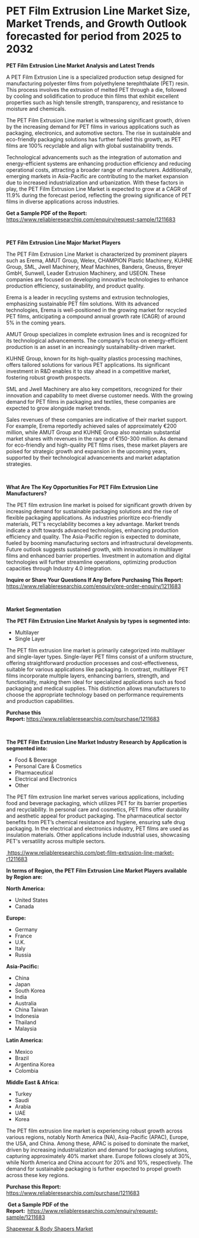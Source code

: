 <p><h1>PET Film Extrusion Line Market Size, Market Trends, and Growth Outlook forecasted for period from 2025 to 2032</h1></p><p><strong>PET Film Extrusion Line Market Analysis and Latest Trends</strong></p>
<p><p>A PET Film Extrusion Line is a specialized production setup designed for manufacturing polyester films from polyethylene terephthalate (PET) resin. This process involves the extrusion of melted PET through a die, followed by cooling and solidification to produce thin films that exhibit excellent properties such as high tensile strength, transparency, and resistance to moisture and chemicals. </p><p>The PET Film Extrusion Line market is witnessing significant growth, driven by the increasing demand for PET films in various applications such as packaging, electronics, and automotive sectors. The rise in sustainable and eco-friendly packaging solutions has further fueled this growth, as PET films are 100% recyclable and align with global sustainability trends. </p><p>Technological advancements such as the integration of automation and energy-efficient systems are enhancing production efficiency and reducing operational costs, attracting a broader range of manufacturers. Additionally, emerging markets in Asia-Pacific are contributing to the market expansion due to increased industrialization and urbanization. With these factors in play, the PET Film Extrusion Line Market is expected to grow at a CAGR of 11.9% during the forecast period, reflecting the growing significance of PET films in diverse applications across industries.</p></p>
<p><strong>Get a Sample PDF of the Report:&nbsp;</strong> <a href="https://www.reliableresearchiq.com/enquiry/request-sample/1211683?utm_campaign=2780&utm_medium=2&utm_source=Github&utm_content=ia&utm_term=24032025&utm_id=pet-film-extrusion-line">https://www.reliableresearchiq.com/enquiry/request-sample/1211683</a></p>
<p>&nbsp;</p>
<p><strong>PET Film Extrusion Line Major Market Players</strong></p>
<p><p>The PET Film Extrusion Line Market is characterized by prominent players such as Erema, AMUT Group, Welex, CHAMPION Plastic Machinery, KUHNE Group, SML, Jwell Machinery, Meaf Machines, Bandera, Gneuss, Breyer GmbH, Sunwell, Leader Extrusion Machinery, and USEON. These companies are focused on developing innovative technologies to enhance production efficiency, sustainability, and product quality.</p><p>Erema is a leader in recycling systems and extrusion technologies, emphasizing sustainable PET film solutions. With its advanced technologies, Erema is well-positioned in the growing market for recycled PET films, anticipating a compound annual growth rate (CAGR) of around 5% in the coming years.</p><p>AMUT Group specializes in complete extrusion lines and is recognized for its technological advancements. The company’s focus on energy-efficient production is an asset in an increasingly sustainability-driven market.</p><p>KUHNE Group, known for its high-quality plastics processing machines, offers tailored solutions for various PET applications. Its significant investment in R&D enables it to stay ahead in a competitive market, fostering robust growth prospects.</p><p>SML and Jwell Machinery are also key competitors, recognized for their innovation and capability to meet diverse customer needs. With the growing demand for PET films in packaging and textiles, these companies are expected to grow alongside market trends.</p><p>Sales revenues of these companies are indicative of their market support. For example, Erema reportedly achieved sales of approximately €200 million, while AMUT Group and KUHNE Group also maintain substantial market shares with revenues in the range of €150-300 million. As demand for eco-friendly and high-quality PET films rises, these market players are poised for strategic growth and expansion in the upcoming years, supported by their technological advancements and market adaptation strategies.</p></p>
<p>&nbsp;</p>
<p><strong>What Are The Key Opportunities For PET Film Extrusion Line Manufacturers?</strong></p>
<p><p>The PET film extrusion line market is poised for significant growth driven by increasing demand for sustainable packaging solutions and the rise of flexible packaging applications. As industries prioritize eco-friendly materials, PET's recyclability becomes a key advantage. Market trends indicate a shift towards advanced technologies, enhancing production efficiency and quality. The Asia-Pacific region is expected to dominate, fueled by booming manufacturing sectors and infrastructural developments. Future outlook suggests sustained growth, with innovations in multilayer films and enhanced barrier properties. Investment in automation and digital technologies will further streamline operations, optimizing production capacities through Industry 4.0 integration.</p></p>
<p><strong>Inquire or Share Your Questions If Any Before Purchasing This Report:</strong> <a href="https://www.reliableresearchiq.com/enquiry/pre-order-enquiry/1211683?utm_campaign=2780&utm_medium=2&utm_source=Github&utm_content=ia&utm_term=24032025&utm_id=pet-film-extrusion-line">https://www.reliableresearchiq.com/enquiry/pre-order-enquiry/1211683</a></p>
<p>&nbsp;</p>
<p><strong>Market Segmentation</strong></p>
<p><strong>The PET Film Extrusion Line Market Analysis by types is segmented into:</strong></p>
<p><ul><li>Multilayer</li><li>Single Layer</li></ul></p>
<p><p>The PET film extrusion line market is primarily categorized into multilayer and single-layer types. Single-layer PET films consist of a uniform structure, offering straightforward production processes and cost-effectiveness, suitable for various applications like packaging. In contrast, multilayer PET films incorporate multiple layers, enhancing barriers, strength, and functionality, making them ideal for specialized applications such as food packaging and medical supplies. This distinction allows manufacturers to choose the appropriate technology based on performance requirements and production capabilities.</p></p>
<p><strong>Purchase this Report:&nbsp;</strong><a href="https://www.reliableresearchiq.com/purchase/1211683?utm_campaign=2780&utm_medium=2&utm_source=Github&utm_content=ia&utm_term=24032025&utm_id=pet-film-extrusion-line">https://www.reliableresearchiq.com/purchase/1211683</a></p>
<p>&nbsp;</p>
<p><strong>The PET Film Extrusion Line Market Industry Research by Application is segmented into:</strong></p>
<p><ul><li>Food & Beverage</li><li>Personal Care & Cosmetics</li><li>Pharmaceutical</li><li>Electrical and Electronics</li><li>Other</li></ul></p>
<p><p>The PET film extrusion line market serves various applications, including food and beverage packaging, which utilizes PET for its barrier properties and recyclability. In personal care and cosmetics, PET films offer durability and aesthetic appeal for product packaging. The pharmaceutical sector benefits from PET’s chemical resistance and hygiene, ensuring safe drug packaging. In the electrical and electronics industry, PET films are used as insulation materials. Other applications include industrial uses, showcasing PET's versatility across multiple sectors.</p></p>
<p><a href="https://www.reliableresearchiq.com/pet-film-extrusion-line-market-r1211683?utm_campaign=2780&utm_medium=2&utm_source=Github&utm_content=ia&utm_term=24032025&utm_id=pet-film-extrusion-line">&nbsp;https://www.reliableresearchiq.com/pet-film-extrusion-line-market-r1211683</a></p>
<p><strong>In terms of Region, the PET Film Extrusion Line Market Players available by Region are:</strong></p>
<p>
    <p> <strong> North America: </strong>
        <ul>
            <li>United States</li>
            <li>Canada</li>
        </ul>
        </p> 
    <p> <strong> Europe: </strong>
        <ul>
            <li>Germany</li>
            <li>France</li>
            <li>U.K.</li>
            <li>Italy</li>
            <li>Russia</li>
        </ul>
        </p> 
    <p> <strong> Asia-Pacific: </strong>
        <ul>
            <li>China</li>
            <li>Japan</li>
            <li>South Korea</li>
            <li>India</li>
            <li>Australia</li>
            <li>China Taiwan</li>
            <li>Indonesia</li>
            <li>Thailand</li>
            <li>Malaysia</li>
        </ul>
        </p> 
    <p> <strong> Latin America: </strong>
        <ul>
            <li>Mexico</li>
            <li>Brazil</li>
            <li>Argentina Korea</li>
            <li>Colombia</li>
        </ul>
        </p> 
    <p> <strong> Middle East & Africa: </strong>
        <ul>
            <li>Turkey</li>
            <li>Saudi</li>
            <li>Arabia</li>
            <li>UAE</li>
            <li>Korea</li>
        </ul>
    </p>
    </p>
<p><p>The PET film extrusion line market is experiencing robust growth across various regions, notably North America (NA), Asia-Pacific (APAC), Europe, the USA, and China. Among these, APAC is poised to dominate the market, driven by increasing industrialization and demand for packaging solutions, capturing approximately 40% market share. Europe follows closely at 30%, while North America and China account for 20% and 10%, respectively. The demand for sustainable packaging is further expected to propel growth across these key regions.</p></p>
<p><strong>Purchase this Report: </strong><a href="https://www.reliableresearchiq.com/purchase/1211683?utm_campaign=2780&utm_medium=2&utm_source=Github&utm_content=ia&utm_term=24032025&utm_id=pet-film-extrusion-line">https://www.reliableresearchiq.com/purchase/1211683</a></p>
<p>&nbsp;<strong>Get a Sample PDF of the Report:&nbsp;&nbsp;</strong><a href="https://www.reliableresearchiq.com/enquiry/request-sample/1211683?utm_campaign=2780&utm_medium=2&utm_source=Github&utm_content=ia&utm_term=24032025&utm_id=pet-film-extrusion-line">https://www.reliableresearchiq.com/enquiry/request-sample/1211683</a></p>
<p><strong></strong></p>
<p><p><a href="https://github.com/catlowdarcys/Market-Research-Report-List-1/blob/main/shapewear-body-shapers-market.md?utm_campaign=2780&utm_medium=2&utm_source=Github&utm_content=ia&utm_term=24032025&utm_id=pet-film-extrusion-line">Shapewear & Body Shapers Market</a></p></p>